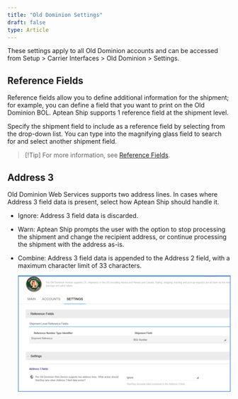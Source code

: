 ```yaml
---
title: "Old Dominion Settings"
draft: false
type: Article
---
```


These settings apply to all Old Dominion accounts and can be accessed from Setup > Carrier Interfaces > Old Dominion > Settings.
## Reference Fields


Reference fields allow you to define additional information for the shipment; for example, you can define a field that you want to print on the Old Dominion BOL. Aptean Ship supports 1 reference field at the shipment level.

Specify the shipment field to include as a reference field by selecting from the drop-down list. You can type into the magnifying glass field to search for and select another shipment field.

>[!Tip] For more information, see [Reference Fields](carrier-reference-fields.md).
## Address 3


Old Dominion Web Services supports two address lines. In cases where Address 3 field data is present, select how Aptean Ship should handle it.
* Ignore: Address 3 field data is discarded.
* Warn: Aptean Ship prompts the user with the option to stop processing the shipment and change the recipient address, or continue processing the shipment with the address as-is.
* Combine: Address 3 field data is appended to the Address 2 field, with a maximum character limit of 33 characters.


    ![](assets/images/od-4.png)

